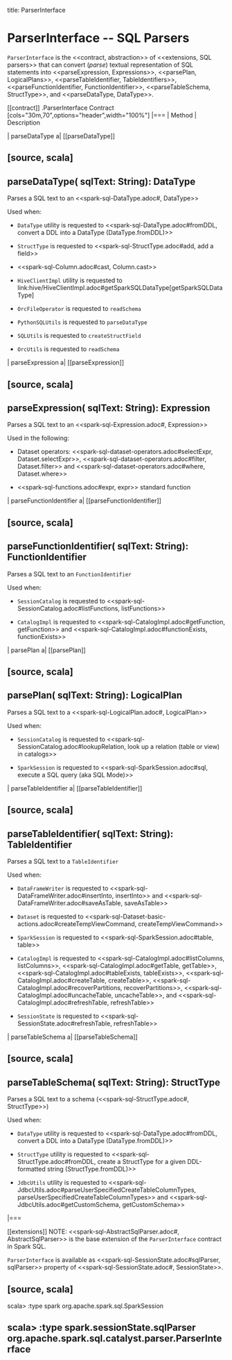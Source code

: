 title: ParserInterface

# ParserInterface -- SQL Parsers

`ParserInterface` is the <<contract, abstraction>> of <<extensions, SQL parsers>> that can convert (_parse_) textual representation of SQL statements into <<parseExpression, Expressions>>, <<parsePlan, LogicalPlans>>, <<parseTableIdentifier, TableIdentifiers>>, <<parseFunctionIdentifier, FunctionIdentifier>>, <<parseTableSchema, StructType>>, and <<parseDataType, DataType>>.

[[contract]]
.ParserInterface Contract
[cols="30m,70",options="header",width="100%"]
|===
| Method
| Description

| parseDataType
a| [[parseDataType]]

[source, scala]
----
parseDataType(
  sqlText: String): DataType
----

Parses a SQL text to an <<spark-sql-DataType.adoc#, DataType>>

Used when:

* `DataType` utility is requested to <<spark-sql-DataType.adoc#fromDDL, convert a DDL into a DataType (DataType.fromDDL)>>

* `StructType` is requested to <<spark-sql-StructType.adoc#add, add a field>>

* <<spark-sql-Column.adoc#cast, Column.cast>>

* `HiveClientImpl` utility is requested to link:hive/HiveClientImpl.adoc#getSparkSQLDataType[getSparkSQLDataType]

* `OrcFileOperator` is requested to `readSchema`

* `PythonSQLUtils` is requested to `parseDataType`

* `SQLUtils` is requested to `createStructField`

* `OrcUtils` is requested to `readSchema`

| parseExpression
a| [[parseExpression]]

[source, scala]
----
parseExpression(
  sqlText: String): Expression
----

Parses a SQL text to an <<spark-sql-Expression.adoc#, Expression>>

Used in the following:

* Dataset operators: <<spark-sql-dataset-operators.adoc#selectExpr, Dataset.selectExpr>>, <<spark-sql-dataset-operators.adoc#filter, Dataset.filter>> and <<spark-sql-dataset-operators.adoc#where, Dataset.where>>

* <<spark-sql-functions.adoc#expr, expr>> standard function

| parseFunctionIdentifier
a| [[parseFunctionIdentifier]]

[source, scala]
----
parseFunctionIdentifier(
  sqlText: String): FunctionIdentifier
----

Parses a SQL text to an `FunctionIdentifier`

Used when:

* `SessionCatalog` is requested to <<spark-sql-SessionCatalog.adoc#listFunctions, listFunctions>>

* `CatalogImpl` is requested to <<spark-sql-CatalogImpl.adoc#getFunction, getFunction>> and <<spark-sql-CatalogImpl.adoc#functionExists, functionExists>>

| parsePlan
a| [[parsePlan]]

[source, scala]
----
parsePlan(
  sqlText: String): LogicalPlan
----

Parses a SQL text to a <<spark-sql-LogicalPlan.adoc#, LogicalPlan>>

Used when:

* `SessionCatalog` is requested to <<spark-sql-SessionCatalog.adoc#lookupRelation, look up a relation (table or view) in catalogs>>

* `SparkSession` is requested to <<spark-sql-SparkSession.adoc#sql, execute a SQL query (aka SQL Mode)>>

| parseTableIdentifier
a| [[parseTableIdentifier]]

[source, scala]
----
parseTableIdentifier(
  sqlText: String): TableIdentifier
----

Parses a SQL text to a `TableIdentifier`

Used when:

* `DataFrameWriter` is requested to <<spark-sql-DataFrameWriter.adoc#insertInto, insertInto>> and <<spark-sql-DataFrameWriter.adoc#saveAsTable, saveAsTable>>

* `Dataset` is requested to <<spark-sql-Dataset-basic-actions.adoc#createTempViewCommand, createTempViewCommand>>

* `SparkSession` is requested to <<spark-sql-SparkSession.adoc#table, table>>

* `CatalogImpl` is requested to <<spark-sql-CatalogImpl.adoc#listColumns, listColumns>>, <<spark-sql-CatalogImpl.adoc#getTable, getTable>>, <<spark-sql-CatalogImpl.adoc#tableExists, tableExists>>, <<spark-sql-CatalogImpl.adoc#createTable, createTable>>, <<spark-sql-CatalogImpl.adoc#recoverPartitions, recoverPartitions>>, <<spark-sql-CatalogImpl.adoc#uncacheTable, uncacheTable>>, and <<spark-sql-CatalogImpl.adoc#refreshTable, refreshTable>>

* `SessionState` is requested to <<spark-sql-SessionState.adoc#refreshTable, refreshTable>>

| parseTableSchema
a| [[parseTableSchema]]

[source, scala]
----
parseTableSchema(
  sqlText: String): StructType
----

Parses a SQL text to a schema (<<spark-sql-StructType.adoc#, StructType>>)

Used when:

* `DataType` utility is requested to <<spark-sql-DataType.adoc#fromDDL, convert a DDL into a DataType (DataType.fromDDL)>>

* `StructType` utility is requested to <<spark-sql-StructType.adoc#fromDDL, create a StructType for a given DDL-formatted string (StructType.fromDDL)>>

* `JdbcUtils` utility is requested to <<spark-sql-JdbcUtils.adoc#parseUserSpecifiedCreateTableColumnTypes, parseUserSpecifiedCreateTableColumnTypes>> and <<spark-sql-JdbcUtils.adoc#getCustomSchema, getCustomSchema>>

|===

[[extensions]]
NOTE: <<spark-sql-AbstractSqlParser.adoc#, AbstractSqlParser>> is the base extension of the `ParserInterface` contract in Spark SQL.

`ParserInterface` is available as <<spark-sql-SessionState.adoc#sqlParser, sqlParser>> property of <<spark-sql-SessionState.adoc#, SessionState>>.

[source, scala]
----
scala> :type spark
org.apache.spark.sql.SparkSession

scala> :type spark.sessionState.sqlParser
org.apache.spark.sql.catalyst.parser.ParserInterface
----
